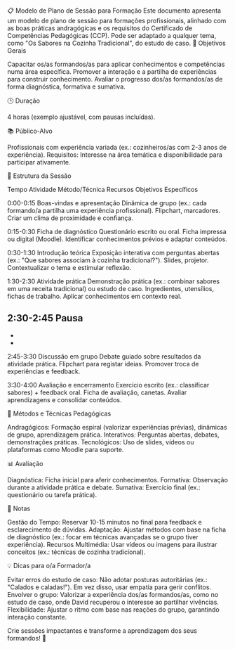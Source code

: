 📋 Modelo de Plano de Sessão para Formação
Este documento apresenta um modelo de plano de sessão para formações profissionais, alinhado com as boas práticas andragógicas e os requisitos do Certificado de Competências Pedagógicas (CCP). Pode ser adaptado a qualquer tema, como "Os Sabores na Cozinha Tradicional", do estudo de caso.
🎯 Objetivos Gerais

Capacitar os/as formandos/as para aplicar conhecimentos e competências numa área específica.
Promover a interação e a partilha de experiências para construir conhecimento.
Avaliar o progresso dos/as formandos/as de forma diagnóstica, formativa e sumativa.

🕒 Duração

4 horas (exemplo ajustável, com pausas incluídas).

📚 Público-Alvo

Profissionais com experiência variada (ex.: cozinheiros/as com 2-3 anos de experiência).
Requisitos: Interesse na área temática e disponibilidade para participar ativamente.

📅 Estrutura da Sessão



Tempo
Atividade
Método/Técnica
Recursos
Objetivos Específicos



0:00-0:15
Boas-vindas e apresentação
Dinâmica de grupo (ex.: cada formando/a partilha uma experiência profissional).
Flipchart, marcadores.
Criar um clima de proximidade e confiança.


0:15-0:30
Ficha de diagnóstico
Questionário escrito ou oral.
Ficha impressa ou digital (Moodle).
Identificar conhecimentos prévios e adaptar conteúdos.


0:30-1:30
Introdução teórica
Exposição interativa com perguntas abertas (ex.: "Que sabores associam à cozinha tradicional?").
Slides, projetor.
Contextualizar o tema e estimular reflexão.


1:30-2:30
Atividade prática
Demonstração prática (ex.: combinar sabores em uma receita tradicional) ou estudo de caso.
Ingredientes, utensílios, fichas de trabalho.
Aplicar conhecimentos em contexto real.


2:30-2:45
Pausa
-
-
-


2:45-3:30
Discussão em grupo
Debate guiado sobre resultados da atividade prática.
Flipchart para registar ideias.
Promover troca de experiências e feedback.


3:30-4:00
Avaliação e encerramento
Exercício escrito (ex.: classificar sabores) + feedback oral.
Ficha de avaliação, canetas.
Avaliar aprendizagens e consolidar conteúdos.


🔧 Métodos e Técnicas Pedagógicas

Andragógicos: Formação espiral (valorizar experiências prévias), dinâmicas de grupo, aprendizagem prática.
Interativos: Perguntas abertas, debates, demonstrações práticas.
Tecnológicos: Uso de slides, vídeos ou plataformas como Moodle para suporte.

📊 Avaliação

Diagnóstica: Ficha inicial para aferir conhecimentos.
Formativa: Observação durante a atividade prática e debate.
Sumativa: Exercício final (ex.: questionário ou tarefa prática).

📝 Notas

Gestão do Tempo: Reservar 10-15 minutos no final para feedback e esclarecimento de dúvidas.
Adaptação: Ajustar métodos com base na ficha de diagnóstico (ex.: focar em técnicas avançadas se o grupo tiver experiência).
Recursos Multimédia: Usar vídeos ou imagens para ilustrar conceitos (ex.: técnicas de cozinha tradicional).

💡 Dicas para o/a Formador/a

Evitar erros do estudo de caso: Não adotar posturas autoritárias (ex.: "Calados e caladas!"). Em vez disso, usar empatia para gerir conflitos.
Envolver o grupo: Valorizar a experiência dos/as formandos/as, como no estudo de caso, onde David recuperou o interesse ao partilhar vivências.
Flexibilidade: Ajustar o ritmo com base nas reações do grupo, garantindo interação constante.


Crie sessões impactantes e transforme a aprendizagem dos seus formandos! 🌟
